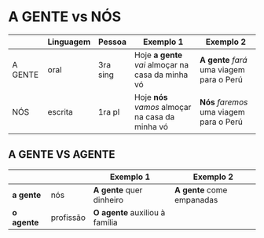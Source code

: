 # A GENTE vs NÓS

|         | Linguagem  | Pessoa   | Exemplo 1                                          | Exemplo 2                                 |
| --      | --         | --       | --                                                 | --                                        |
| A GENTE | oral       | 3ra sing | Hoje **a gente** *vai* almoçar na casa da minha vó | **A gente** *fará* uma viagem para o Perú |
| NÓS     | escrita    | 1ra pl   | Hoje **nós** *vamos* almoçar na casa da minha vó   | **Nós** *faremos* uma viagem para o Perú  |

## A GENTE VS AGENTE

|                |                  | Exemplo 1                             | Exemplo 2                  |
| --             | --               | --                                    | --                         |
| **a gente**    | nós              | **A gente** quer dinheiro             | **A gente** come empanadas |
| **o agente**   | profissão        | **O agente** auxiliou à família       |                            |
